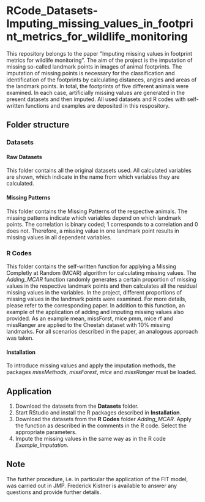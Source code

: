 # RCode_Datasets-Imputing_missing_values_in_footprint_metrics_for_wildlife_monitoring

This repository belongs to the paper "Imputing missing values in footprint metrics for wildlife monitoring".  The aim of the project is the imputation of missing so-called landmark points in images of animal footprints. The imputation of missing points is necessary for the classification and identification of the footprints by calculating distances, angles and areas of the landmark points. In total, the footprints of five different animals were examined. In each case, artificially missing values are generated in the present datasets and then imputed. All used datasets and R codes with self-written functions and examples are deposited in this respository. 

## Folder structure 
### Datasets
#### Raw Datasets
This folder contains all the original datasets used. All calculated variables are shown, which indicate in the name from which variables they are calculated.

#### Missing Patterns 
This folder contains the Missing Patterns of the respective animals. The missing patterns indicate which variables depend on which landmark points. The correlation is binary coded; 1 corresponds to a correlation and 0 does not. Therefore, a missing value in one landmark point results in missing values in all dependent variables. 

### R Codes 
This folder contains the self-written function for applying a Missing Completly at Random (MCAR) algorithm for calculating missing values. The *Adding_MCAR* function randomly generates a certain proportion of missing values in the respective landmark points and then calculates all the residual missing values in the variables. In the project, different proportions of missing values in the landmark points were examined. For more details, please refer to the corresponding paper. 
In addition to this function, an example of the application of adding and imputing missing values also provided. As an example mean, missForst, mice pmm, mice rf and missRanger are applied to the Cheetah dataset with 10% missing landmarks. For all scenarios described in the paper, an analogous approach was taken. 

#### Installation 
To introduce missing values and apply the imputation methods, the packages *missMethods*, *missForest*, *mice* and *missRanger* must be loaded. 


## Application 
1. Download the datasets from the **Datasets** folder. 
2. Start RStudio and install the R packages described in **Installation**. 
3. Download the datasets from the **R Codes** folder *Adding_MCAR*. Apply the function as described in the comments in the R code. Select the appropriate parameters.
4. Impute the missing values in the same way as in the R code *Example_Imputation*.   


## Note 
The further procedure, i.e. in particular the application of the FIT model, was carried out in JMP. Frederick Kistner is available to answer any questions and provide further details. 
